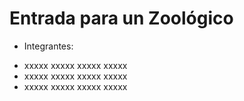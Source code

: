 # Entrada para un Zoológico 
- Integrantes:
* xxxxx xxxxx xxxxx xxxxx
* xxxxx xxxxx xxxxx xxxxx
* xxxxx xxxxx xxxxx xxxxx
